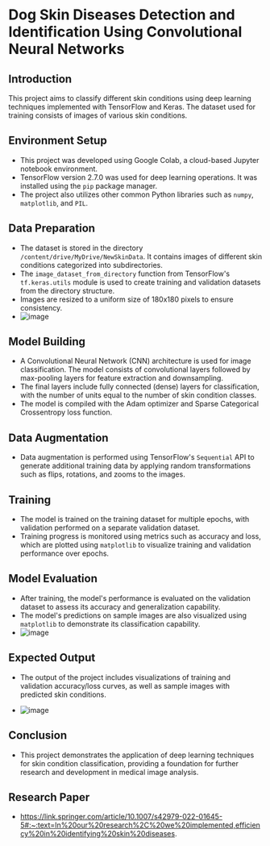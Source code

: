 # Dog Skin Diseases Detection and Identification Using Convolutional Neural Networks

## Introduction
This project aims to classify different skin conditions using deep learning techniques implemented with TensorFlow and Keras. The dataset used for training consists of images of various skin conditions.

## Environment Setup
- This project was developed using Google Colab, a cloud-based Jupyter notebook environment.
- TensorFlow version 2.7.0 was used for deep learning operations. It was installed using the `pip` package manager.
- The project also utilizes other common Python libraries such as `numpy`, `matplotlib`, and `PIL`.

## Data Preparation
- The dataset is stored in the directory `/content/drive/MyDrive/NewSkinData`. It contains images of different skin conditions categorized into subdirectories.
- The `image_dataset_from_directory` function from TensorFlow's `tf.keras.utils` module is used to create training and validation datasets from the directory structure.
- Images are resized to a uniform size of 180x180 pixels to ensure consistency.
- ![image](https://github.com/siddhesh-Mhatre/Detection/assets/80941193/07e53e2d-5b89-43c2-9e81-07aeb7c10be4)


## Model Building
- A Convolutional Neural Network (CNN) architecture is used for image classification. The model consists of convolutional layers followed by max-pooling layers for feature extraction and downsampling.
- The final layers include fully connected (dense) layers for classification, with the number of units equal to the number of skin condition classes.
- The model is compiled with the Adam optimizer and Sparse Categorical Crossentropy loss function.

## Data Augmentation
- Data augmentation is performed using TensorFlow's `Sequential` API to generate additional training data by applying random transformations such as flips, rotations, and zooms to the images.

## Training
- The model is trained on the training dataset for multiple epochs, with validation performed on a separate validation dataset.
- Training progress is monitored using metrics such as accuracy and loss, which are plotted using `matplotlib` to visualize training and validation performance over epochs.

## Model Evaluation
- After training, the model's performance is evaluated on the validation dataset to assess its accuracy and generalization capability.
- The model's predictions on sample images are also visualized using `matplotlib` to demonstrate its classification capability.
- ![image](https://github.com/siddhesh-Mhatre/Detection/assets/80941193/3c0d93e9-ed7a-45c9-93b7-5b014ded4398)

## Expected Output
- The output of the project includes visualizations of training and validation accuracy/loss curves, as well as sample images with predicted skin conditions.

- ![image](https://github.com/siddhesh-Mhatre/Detection/assets/80941193/23b05e23-37cf-4cca-8673-032b0ba5d688)



## Conclusion
- This project demonstrates the application of deep learning techniques for skin condition classification, providing a foundation for further research and development in medical image analysis.
  
## Research Paper
- https://link.springer.com/article/10.1007/s42979-022-01645-5#:~:text=In%20our%20research%2C%20we%20implemented,efficiency%20in%20identifying%20skin%20diseases.
